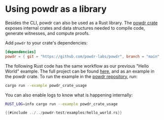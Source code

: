 # Using powdr as a library

Besides the CLI, powdr can also be used as a Rust library.
The [powdr crate](https://github.com/powdr-labs/powdr/tree/main/powdr)
exposes internal crates and data structures needed to compile code,
generate witnesses, and compute proofs.

Add `powdr` to your crate's dependencies:

```toml
[dependencies]
powdr = { git = "https://github.com/powdr-labs/powdr", branch = "main" }
```

The following Rust code has the same workflow as our previous "Hello World"
example.  The full project can be found
[here](https://github.com/powdr-labs/powdr-hello-world), and as an example in
the powdr crate. To run the example in the [powdr
repository](https://github.com/powdr-labs/powdr), run:

```bash
cargo run --example powdr_crate_usage
```

You can also enable logs to know what is happening internally:

```bash
RUST_LOG=info cargo run --example powdr_crate_usage
```

```rust
{{#include ../../powdr-test/examples/hello_world.rs}}
```
